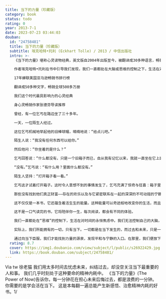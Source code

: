 ```yaml
---
title: 当下的力量（珍藏版）
category: book
status: todo
rating: 0
year: 2013-7-1
date: 2023-07-23 03:44:03
douban:
  id: "24758481"
  title: 当下的力量（珍藏版）
  subtitle: 埃克哈特•托利 (Eckhart Tolle) / 2013 / 中信出版社
  intro: >-
    《当下的力量》堪称心灵读物经典，英文版自2004年出版至今，被翻译成30多种语言，畅销超过200万册。本书为中文版第三版。

    作者埃克哈特•托利在书中引导我们发现，我们一直都处在大脑或思维的控制之下，生活在对时间的永恒焦虑中。我们忘不掉过去，更担心未来。但实际上，我们只能活在当下，活在此时此刻，所有的一切都是在当下发生的，而过去和未来只是一个无意义的时间概念。通过向当下的臣服，你才能找到真正的力量，找到获得平和与宁静的入口。在那里，我们能找到真正的欢乐，我们能拥抱真正的自我。

    17年蝉联美国亚马逊畅销书排行榜

    翻译成50多种文字，畅销全球500多万册

    我们这个时代最具影响力的心灵经典

    身心灵畅销作家张德芬导读推荐

    曾经，有一位乞丐在路边坐了三十多年。

    一天，一位陌生人经过。

    这位乞丐机械地举起他的旧棒球帽，喃喃地说：“给点儿吧。”

    陌生人说：“我没有任何东西可以给你。”

    然后他问：“你坐着的是什么？”

    乞丐回答说：“什么都没有，只是一个旧箱子而已，自从我有记忆以来，我就一直坐在它上面。”陌生人问：“你曾经打开过箱子吗？”

    “没有。”乞丐说：“有什么用？里面什么都没有。”

    陌生人坚持：“打开箱子看一看。”

    乞丐这才试着打开箱子。这时令人意想不到的事情发生了，乞丐充满了惊奇与狂喜：箱子里装满了金子。

    那些没有找到他们真正财富——存在的欢乐以及与它紧密联系在一起的深深的不可动摇的宁静——的人就是故事中的那个乞丐，即便已经拥有很多物质上的财富，他们依然在四处寻找欢乐、成就、安全或爱情的残余，他们不知道，自己不仅已经拥有了所有这些，还拥有了比这些更为珍贵的东西，那就是——当下的力量。

    这不仅仅是一本书，它还蕴含着活生生的能量。这种能量可以奇迹般地改变你的生活，而且事实证明，它已经改变了无数人的生命轨迹。

    这不是一口气读完的书，它将陪伴你一生，每次阅读，都会有不同的体验。

    我们一直都处在“思维”的控制下，生活在对时间的永恒焦虑中。我们无法控制自己的大脑，沦为“强迫性思维”的奴隶；我们忘不掉过去，更担心未来。

    实际上，我们所能拥有的一切，只有当下。一切都是在当下发生的，而过去和未来，只是一个无意义的时间幻象。

    通过向当下臣服，我们才能找到力量的源泉，发现平和与宁静的入口。在那里，我们便放下焦虑和压力，获得内在的智慧和真正的喜悦。
  rating: 8.7
  cover: https://img1.doubanio.com/view/subject/l/public/s26922429.jpg
  link: https://book.douban.com/subject/24758481/
---
```


Via tw 徐老猫 我们用太多时间去忧虑未来，纠结过去，却没空关注当下最重要的人和事。
我们几乎时刻处于这种要命的精神内耗中。
《当下的力量》(The Power of Now)告诉你，每一分钟花在担心未来后悔过去，都是浪费的一分钟。
你需要的是学会活在当下。
这是本每翻一遍总能产生新感悟、治愈精神内耗的好书。1/